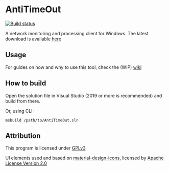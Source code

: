 # AntiTimeOut
[![Build status](https://ci.appveyor.com/api/projects/status/coag3lgbh3fltnxg/branch/dev?svg=true)](https://ci.appveyor.com/project/rashlight/antitimeout/branch/dev)

A network monitoring and processing client for Windows.
The latest download is available [here](https://github.com/rashlight/AntiTimeOut/releases/latest)

## Usage
For guides on how and why to use this tool, check the (WIP) [wiki](https://github.com/rashlight/AntiTimeOut/wiki)

## How to build

Open the solution file in Visual Studio (2019 or more is recommended) and build from there.

Or, using CLI:

    msbuild /path/to/AntiTimeOut.sln

## Attribution
This program is licensed under [GPLv3](https://github.com/rashlight/AntiTimeOut/blob/main/LICENSE)

UI elements used and based on [material-design-icons](https://github.com/google/material-design-icons), licensed by [Apache License Version 2.0](https://www.apache.org/licenses/LICENSE-2.0.txt)